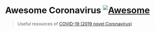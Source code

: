# Awesome Coronavirus [![Awesome](https://awesome.re/badge.svg)](https://awesome.re)
> Useful resources of [COVID-19 (2019 novel Coronavirus)](https://www.who.int/emergencies/diseases/novel-coronavirus-2019/technical-guidance/naming-the-coronavirus-disease-(covid-2019)-and-the-virus-that-causes-it)
